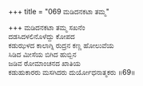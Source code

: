 +++
title = "069 ಮಡಿದನಕಟಾ ತಮ್ಮ"

+++
ಮಡಿದನಕಟಾ ತಮ್ಮ ಸಖನೆಂ  
ದಡಸಿದಳಲಿನೊಳೆದ್ದು ಕೋಪದ  
ಕಡುಝಳದ ಕಾಲಾಗ್ನಿ ರುದ್ರನ ಕಣ್ಣ ಹೋಲುವೆಯ  
ಸಿಡಿದ ಮೀಸೆಯ ಬಿಗಿದ ಹುಬ್ಬಿನ  
ಜಡಿವ ರೋಮಾಂಚನದ ಖಾತಿಯ  
ಕಡುಹುಕಾರರು ಮಸಗಿದರು ದುರ್ಯೋಧನಾತ್ಮಕರು     ॥69॥